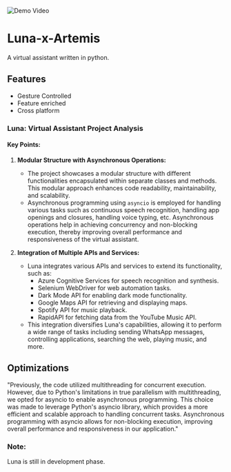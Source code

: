 ![Demo Video](https://github.com/Terminal127/Luna-x-Artemis/blob/main/src/lunavideo.gif)

# Luna-x-Artemis

A virtual assistant written in python.

## Features

- Gesture Controlled
- Feature enriched
- Cross platform

### Luna: Virtual Assistant Project Analysis

#### Key Points:

1. **Modular Structure with Asynchronous Operations:**
   - The project showcases a modular structure with different functionalities encapsulated within separate classes and methods. This modular approach enhances code readability, maintainability, and scalability.
   - Asynchronous programming using `asyncio` is employed for handling various tasks such as continuous speech recognition, handling app openings and closures, handling voice typing, etc. Asynchronous operations help in achieving concurrency and non-blocking execution, thereby improving overall performance and responsiveness of the virtual assistant.

2. **Integration of Multiple APIs and Services:**
   - Luna integrates various APIs and services to extend its functionality, such as:
     - Azure Cognitive Services for speech recognition and synthesis.
     - Selenium WebDriver for web automation tasks.
     - Dark Mode API for enabling dark mode functionality.
     - Google Maps API for retrieving and displaying maps.
     - Spotify API for music playback.
     - RapidAPI for fetching data from the YouTube Music API.
   - This integration diversifies Luna's capabilities, allowing it to perform a wide range of tasks including sending WhatsApp messages, controlling applications, searching the web, playing music, and more.
## Optimizations

"Previously, the code utilized multithreading for concurrent execution. However, due to Python's limitations in true parallelism with multithreading, we opted for asyncio to enable asynchronous programming. This choice was made to leverage Python's asyncio library, which provides a more efficient and scalable approach to handling concurrent tasks. Asynchronous programming with asyncio allows for non-blocking execution, improving overall performance and responsiveness in our application."

### Note:

Luna is still in development phase.

